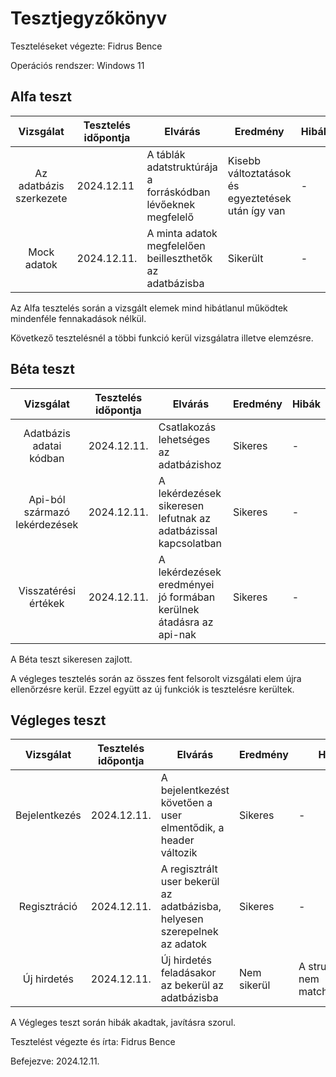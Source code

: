 # Tesztjegyzőkönyv

Teszteléseket végezte: Fidrus Bence

Operációs rendszer: Windows 11

## Alfa teszt

| Vizsgálat | Tesztelés időpontja | Elvárás | Eredmény | Hibák |
| :---: | --- | --- | --- | --- |
| Az adatbázis szerkezete | 2024.12.11 | A táblák adatstruktúrája a forráskódban lévőeknek megfelelő | Kisebb változtatások és egyeztetések után így van | - |
| Mock adatok | 2024.12.11. | A minta adatok megfelelően beilleszthetők az adatbázisba | Sikerült | - |

Az Alfa tesztelés során a vizsgált elemek mind hibátlanul működtek mindenféle fennakadások nélkül.

Következő tesztelésnél a többi funkció kerül vizsgálatra illetve elemzésre.
## Béta teszt

| Vizsgálat | Tesztelés időpontja | Elvárás | Eredmény | Hibák |
| :---: | --- | --- | --- | --- |
| Adatbázis adatai kódban | 2024.12.11. | Csatlakozás lehetséges az adatbázishoz | Sikeres | - |
| Api-ból származó lekérdezések | 2024.12.11. | A lekérdezések sikeresen lefutnak az adatbázissal kapcsolatban | Sikeres | - |
| Visszatérési értékek | 2024.12.11. | A lekérdezések eredményei jó formában kerülnek átadásra az api-nak | Sikeres | - |

A Béta teszt sikeresen zajlott.

A végleges tesztelés során az összes fent felsorolt vizsgálati elem újra ellenőrzésre kerül. Ezzel együtt az új funkciók is tesztelésre kerültek.

## Végleges teszt
| Vizsgálat | Tesztelés időpontja | Elvárás | Eredmény | Hibák |
| :---: | --- | --- | --- | --- |
| Bejelentkezés | 2024.12.11. | A bejelentkezést követően a user elmentődik, a header változik | Sikeres | - |
| Regisztráció | 2024.12.11. | A regisztrált user bekerül az adatbázisba, helyesen szerepelnek az adatok | Sikeres | - |
| Új hirdetés | 2024.12.11. | Új hirdetés feladásakor az bekerül az adatbázisba | Nem sikerül | A struktúrák nem matchelnek(?) |

A Végleges teszt során hibák akadtak, javításra szorul.


Tesztelést végezte és írta: Fidrus Bence

Befejezve: 2024.12.11.